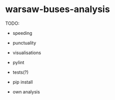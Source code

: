 # warsaw-buses-analysis

TODO:

* speeding

* punctuality

* visualisations

* pylint

* tests(?)

* pip install

* own analysis
